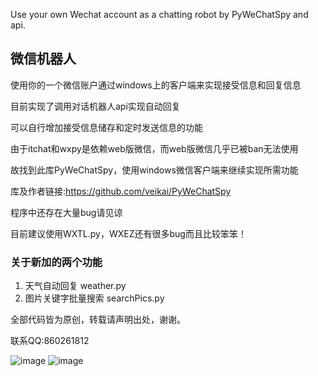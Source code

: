 Use your own Wechat account as a chatting robot by PyWeChatSpy and api.

## 微信机器人

使用你的一个微信账户通过windows上的客户端来实现接受信息和回复信息

目前实现了调用对话机器人api实现自动回复

可以自行增加接受信息储存和定时发送信息的功能

由于itchat和wxpy是依赖web版微信，而web版微信几乎已被ban无法使用

故找到此库PyWeChatSpy，使用windows微信客户端来继续实现所需功能

库及作者链接:https://github.com/veikai/PyWeChatSpy

程序中还存在大量bug请见谅

目前建议使用WXTL.py，WXEZ还有很多bug而且比较笨笨！

### 关于新加的两个功能
1. 天气自动回复 weather.py
2. 图片关键字批量搜索 searchPics.py

全部代码皆为原创，转载请声明出处，谢谢。

联系QQ:860261812

![image](https://github.com/aty26136/Wechat-Robot/blob/master/image/trytry.png)
![image](https://github.com/aty26136/Wechat-Robot/blob/master/image/captain.gif)


